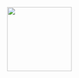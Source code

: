 <a href="https://ci.appveyor.com/project/mrShpit/GEMC" width="300">
<image src="https://ci.appveyor.com/api/projects/status/github//mrShpit/GEMC" width="150">
</a>
